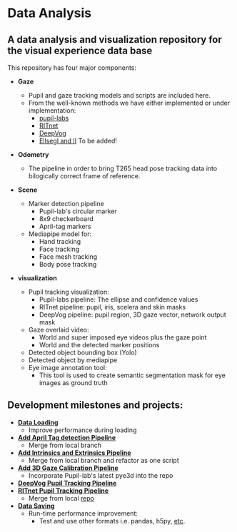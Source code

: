 # Data Analysis
## A data analysis and visualization repository for the visual experience data base
This repository has four major components:
* **Gaze**
  * Pupil and gaze tracking models and scripts are included here. 
  * From the well-known methods we have either implemented or under implementation:
    * [pupil-labs](https://github.com/pupil-labs/pupil)
    * [RITnet](https://github.com/KamranBinaee/RGnet/tree/master/rgnet)
    * [DeepVog](https://github.com/pydsgz/DeepVOG)
    * [EllsegI and II](https://github.com/RSKothari/EllSeg) To be added!

* **Odometry**
  * The pipeline in order to bring T265 head pose tracking data into bilogically correct frame of reference. 

* **Scene**
  * Marker detection pipeline
    * Pupil-lab's circular marker
    * 8x9 checkerboard
    * April-tag markers
  * Mediapipe model for:
    * Hand tracking
    * Face tracking
    * Face mesh tracking
    * Body pose tracking
* **visualization**
  * Pupil tracking visualization:
    * Pupil-labs pipeline: The ellipse and confidence values
    * RITnet pipeline: pupil, iris, scelera and skin masks
    * DeepVog pipeline: pupil region, 3D gaze vector, network output mask
  * Gaze overlaid video:
    * World and super imposed eye videos plus the gaze point
    * World and the detected marker positions
  * Detected object bounding box (Yolo)
  * Detected object by mediapipe
  * Eye image annotation tool:
    * This tool is used to create semantic segmentation mask for eye images as ground truth 
## Development milestones and projects:
* **[Data Loading](https://github.com/vedb/data_analysis/milestone/1)**
  * Improve performance during loading
* **[Add April Tag detection Pipeline](https://github.com/vedb/data_analysis/milestone/7)**
  * Merge from local branch
* **[Add Intrinsics and Extrinsics Pipeline](https://github.com/vedb/data_analysis/milestone/6)**
  * Merge from local branch and refactor as one script
* **[Add 3D Gaze Calibration Pipeline](https://github.com/vedb/data_analysis/milestone/5)**
  * Incorporate Pupil-lab's latest pye3d into the repo
* **[DeepVog Pupil Tracking Pipeline](https://github.com/vedb/data_analysis/milestone/4)**
* **[RITnet Pupil Tracking Pipeline](https://github.com/vedb/data_analysis/milestone/3)**
  * Merge from local [repo](https://github.com/KamranBinaee/RGnet/tree/master/rgnet)
* **[Data Saving](https://github.com/vedb/data_analysis/milestone/2)**
  * Run-time performance improvement:
    * Test and use other formats i.e. pandas, h5py, [etc](https://github.com/RSKothari/Data2H5).   



